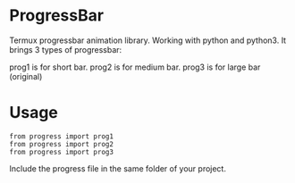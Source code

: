 # ProgressBar
Termux progressbar animation library.
Working with python and python3.
It brings 3 types of progressbar:

prog1 is for short bar.
prog2 is for medium bar.
prog3 is for large bar (original)

# Usage
```
from progress import prog1
from progress import prog2
from progress import prog3
```

Include the progress file in the same folder
of your project.

